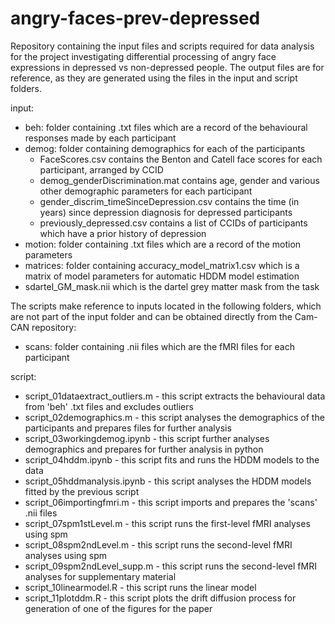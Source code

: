 # angry-faces-prev-depressed

Repository containing the input files and scripts required for data analysis for the project investigating differential processing of angry face expressions in depressed vs non-depressed people. The output files are for reference, as they are generated using the files in the input and script folders. 

input: 
- beh: folder containing .txt files which are a record of the behavioural responses made by each participant
- demog: folder containing demographics for each of the participants
  - FaceScores.csv contains the Benton and Catell face scores for each participant, arranged by CCID
  - demog_genderDiscrimination.mat contains age, gender and various other demographic parameters for each participant
  - gender_discrim_timeSinceDepression.csv contains the time (in years) since depression diagnosis for depressed participants
  - previously_depressed.csv contains a list of CCIDs of participants which have a prior history of depression
- motion: folder containing .txt files which are a record of the motion parameters
- matrices: folder containing accuracy_model_matrix1.csv which is a matrix of model parameters for automatic HDDM model estimation
- sdartel_GM_mask.nii which is the dartel grey matter mask from the task

The scripts make reference to inputs located in the following folders, which are not part of the input folder and can be obtained directly from the Cam-CAN repository:
- scans: folder containing .nii files which are the fMRI files for each participant

script: 
- script_01dataextract_outliers.m - this script extracts the behavioural data from 'beh' .txt files and excludes outliers
- script_02demographics.m - this script analyses the demographics of the participants and prepares files for further analysis
- script_03workingdemog.ipynb - this script further analyses demographics and prepares for further analysis in python
- script_04hddm.ipynb - this script fits and runs the HDDM models to the data
- script_05hddmanalysis.ipynb - this script analyses the HDDM models fitted by the previous script
- script_06importingfmri.m - this script imports and prepares the 'scans' .nii files
- script_07spm1stLevel.m - this script runs the first-level fMRI analyses using spm
- script_08spm2ndLevel.m - this script runs the second-level fMRI analyses using spm
- script_09spm2ndLevel_supp.m - this script runs the second-level fMRI analyses for supplementary material
- script_10linearmodel.R - this script runs the linear model
- script_11plotddm.R - this script plots the drift diffusion process for generation of one of the figures for the paper 

